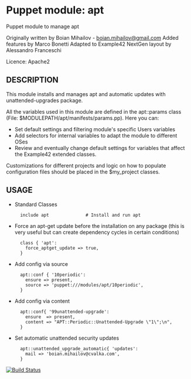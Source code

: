 # Puppet module: apt

Puppet module to manage apt

Originally written by Boian Mihailov - boian.mihailov@gmail.com
Added features by Marco Bonetti
Adapted to Example42 NextGen layout by Alessandro Franceschi

Licence: Apache2

## DESCRIPTION

This module installs and manages apt and automatic updates with unattended-upgrades package.

All the variables used in this module are defined in the apt::params class
(File: $MODULEPATH/apt/manifests/params.pp). Here you can:

- Set default settings and filtering module's specific Users variables
- Add selectors for internal variables to adapt the module to different OSes
- Review and eventually change default settings for variables that affect the
  Example42 extended classes.

Customizations for different projects and logic on how to populate configuration
files should be placed in the $my_project classes.


## USAGE

- Standard Classes
 
        include apt              # Install and run apt 

- Force an apt-get update before the installation on any package (this is very useful but can create dependency cycles in certain conditions)

        class { 'apt':
          force_aptget_update => true,
        }


- Add config via source

        apt::conf { '10periodic':
          ensure => present,
          source => 'puppet:///modules/apt/10periodic',
        }

- Add config via content

        apt::conf{ '99unattended-upgrade':
          ensure  => present,
          content => "APT::Periodic::Unattended-Upgrade \"1\";\n",
        }

- Set automatic unattended security updates

        apt::unattended_upgrade_automatic{ 'updates':
          mail => 'boian.mihailov@cvalka.com',
        }


[![Build Status](https://travis-ci.org/example42/puppet-apt.png?branch=master)](https://travis-ci.org/example42/puppet-apt)
